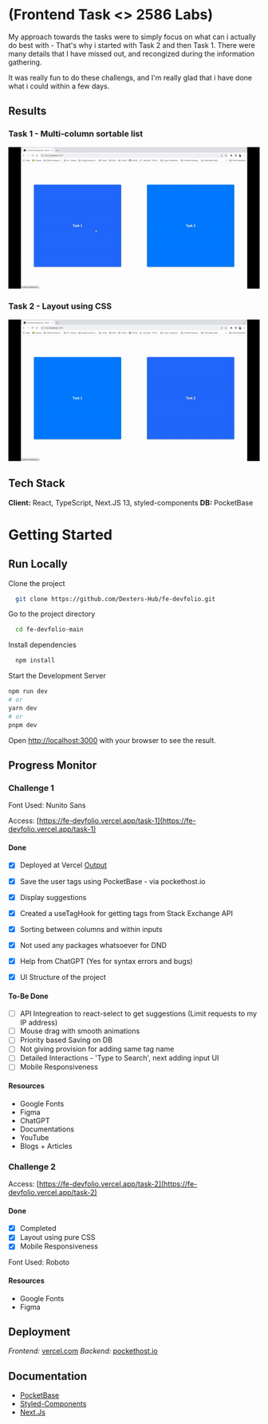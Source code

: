 # (Frontend Task <> 2586 Labs)

My approach towards the tasks were to simply focus on what can i actually do best with - That's why i started with Task 2 and then Task 1. There were many details that I have missed out, and recongized during the information gathering.

It was really fun to do these challengs, and I'm really glad that i have done what i could within a few days.

## Results

### Task 1 - Multi-column sortable list

![](/images/task-1.gif)

### Task 2 - Layout using CSS

![](/images/task-2.gif)

## Tech Stack

**Client:** React, TypeScript, Next.JS 13, styled-components
**DB:** PocketBase

# Getting Started
## Run Locally

Clone the project

```bash
  git clone https://github.com/Dexters-Hub/fe-devfolio.git
```

Go to the project directory

```bash
  cd fe-devfolio-main
```

Install dependencies

```bash
  npm install
```

Start the Development Server

```bash
npm run dev
# or
yarn dev
# or
pnpm dev
```

Open [http://localhost:3000](http://localhost:3000) with your browser to see the result.

## Progress Monitor

### Challenge 1

Font Used: Nunito Sans

Access: [https://fe-devfolio.vercel.app/task-1](https://fe-devfolio.vercel.app/task-1)

#### Done
- [x] Deployed at Vercel  [Output](https://fe-devfolio.vercel.app/)
- [x] Save the user tags using PocketBase - via pockethost.io
- [x] Display suggestions
- [x] Created a useTagHook for getting tags from Stack Exchange API
- [x] Sorting between columns and within inputs
- [x] Not used any packages whatsoever for DND
- [x] Help from ChatGPT (Yes for syntax errors and bugs)
- [x] UI Structure of the project


#### To-Be Done
- [ ] API Integreation to react-select to get suggestions (Limit requests to my IP address)
- [ ] Mouse drag with smooth animations
- [ ] Priority based Saving on DB
- [ ] Not giving provision for adding same tag name
- [ ] Detailed Interactions - 'Type to Search', next adding input UI
- [ ] Mobile Responsiveness

#### Resources
- Google Fonts
- Figma
- ChatGPT
- Documentations
- YouTube
- Blogs + Articles


### Challenge 2

Access: [https://fe-devfolio.vercel.app/task-2](https://fe-devfolio.vercel.app/task-2)

#### Done
- [x] Completed
- [x] Layout using pure CSS
- [x] Mobile Responsiveness

Font Used: Roboto
#### Resources
- Google Fonts
- Figma


## Deployment
*Frontend:* [vercel.com](https://vercel.com/docs)
*Backend:* [pockethost.io](https://pockethost.gitbook.io/manual/)
## Documentation

- [PocketBase](https://pocketbase.io/docs/)
- [Styled-Components](https://styled-components.com/docs)
- [Next.Js](https://nextjs.org/docs)

